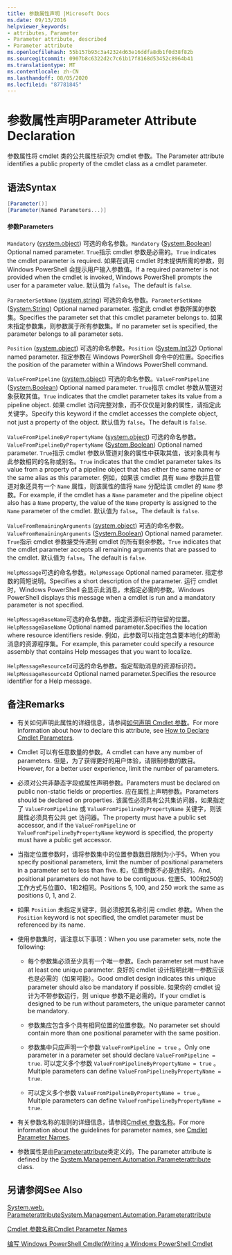 ```yaml
---
title: 参数属性声明 |Microsoft Docs
ms.date: 09/13/2016
helpviewer_keywords:
- attributes, Parameter
- Parameter attribute, described
- Parameter attribute
ms.openlocfilehash: 55b157b93c3a42324d63e16ddfa8db1f0d38f82b
ms.sourcegitcommit: 0907b8c6322d2c7c61b17f8168d53452c8964b41
ms.translationtype: MT
ms.contentlocale: zh-CN
ms.lasthandoff: 08/05/2020
ms.locfileid: "87781845"
---
```

# <a name="parameter-attribute-declaration"></a><span data-ttu-id="586a0-102">参数属性声明</span><span class="sxs-lookup"><span data-stu-id="586a0-102">Parameter Attribute Declaration</span></span>

<span data-ttu-id="586a0-103">参数属性将 cmdlet 类的公共属性标识为 cmdlet 参数。</span><span class="sxs-lookup"><span data-stu-id="586a0-103">The Parameter attribute identifies a public property of the cmdlet class as a cmdlet parameter.</span></span>

## <a name="syntax"></a><span data-ttu-id="586a0-104">语法</span><span class="sxs-lookup"><span data-stu-id="586a0-104">Syntax</span></span>

```csharp
[Parameter()]
[Parameter(Named Parameters...)]
```

#### <a name="parameters"></a><span data-ttu-id="586a0-105">参数</span><span class="sxs-lookup"><span data-stu-id="586a0-105">Parameters</span></span>

<span data-ttu-id="586a0-106">`Mandatory` ([system.object](/dotnet/api/System.Boolean)) 可选的命名参数。</span><span class="sxs-lookup"><span data-stu-id="586a0-106">`Mandatory` ([System.Boolean](/dotnet/api/System.Boolean)) Optional named parameter.</span></span> <span data-ttu-id="586a0-107">`True`指示 cmdlet 参数是必需的。</span><span class="sxs-lookup"><span data-stu-id="586a0-107">`True` indicates the cmdlet parameter is required.</span></span> <span data-ttu-id="586a0-108">如果在调用 cmdlet 时未提供所需的参数，则 Windows PowerShell 会提示用户输入参数值。</span><span class="sxs-lookup"><span data-stu-id="586a0-108">If a required parameter is not provided when the cmdlet is invoked, Windows PowerShell prompts the user for a parameter value.</span></span> <span data-ttu-id="586a0-109">默认值为 `false`。</span><span class="sxs-lookup"><span data-stu-id="586a0-109">The default is `false`.</span></span>

<span data-ttu-id="586a0-110">`ParameterSetName` ([system.string](/dotnet/api/System.String)) 可选的命名参数。</span><span class="sxs-lookup"><span data-stu-id="586a0-110">`ParameterSetName` ([System.String](/dotnet/api/System.String)) Optional named parameter.</span></span> <span data-ttu-id="586a0-111">指定此 cmdlet 参数所属的参数集。</span><span class="sxs-lookup"><span data-stu-id="586a0-111">Specifies the parameter set that this cmdlet parameter belongs to.</span></span> <span data-ttu-id="586a0-112">如果未指定参数集，则参数属于所有参数集。</span><span class="sxs-lookup"><span data-stu-id="586a0-112">If no parameter set is specified, the parameter belongs to all parameter sets.</span></span>

<span data-ttu-id="586a0-113">`Position` ([system.object](/dotnet/api/System.Int32)) 可选的命名参数。</span><span class="sxs-lookup"><span data-stu-id="586a0-113">`Position` ([System.Int32](/dotnet/api/System.Int32)) Optional named parameter.</span></span> <span data-ttu-id="586a0-114">指定参数在 Windows PowerShell 命令中的位置。</span><span class="sxs-lookup"><span data-stu-id="586a0-114">Specifies the position of the parameter within a Windows PowerShell command.</span></span>

<span data-ttu-id="586a0-115">`ValueFromPipeline` ([system.object](/dotnet/api/System.Boolean)) 可选的命名参数。</span><span class="sxs-lookup"><span data-stu-id="586a0-115">`ValueFromPipeline` ([System.Boolean](/dotnet/api/System.Boolean)) Optional named parameter.</span></span> <span data-ttu-id="586a0-116">`True`指示 cmdlet 参数从管道对象获取其值。</span><span class="sxs-lookup"><span data-stu-id="586a0-116">`True` indicates that the cmdlet parameter takes its value from a pipeline object.</span></span> <span data-ttu-id="586a0-117">如果 cmdlet 访问完整对象，而不仅仅是对象的属性，请指定此关键字。</span><span class="sxs-lookup"><span data-stu-id="586a0-117">Specify this keyword if the cmdlet accesses the complete object, not just a property of the object.</span></span> <span data-ttu-id="586a0-118">默认值为 `false`。</span><span class="sxs-lookup"><span data-stu-id="586a0-118">The default is `false`.</span></span>

<span data-ttu-id="586a0-119">`ValueFromPipelineByPropertyName` ([system.object](/dotnet/api/System.Boolean)) 可选的命名参数。</span><span class="sxs-lookup"><span data-stu-id="586a0-119">`ValueFromPipelineByPropertyName` ([System.Boolean](/dotnet/api/System.Boolean)) Optional named parameter.</span></span> <span data-ttu-id="586a0-120">`True`指示 cmdlet 参数从管道对象的属性中获取其值，该对象具有与此参数相同的名称或别名。</span><span class="sxs-lookup"><span data-stu-id="586a0-120">`True` indicates that the cmdlet parameter takes its value from a property of a pipeline object that has either the same name or the same alias as this parameter.</span></span> <span data-ttu-id="586a0-121">例如，如果该 cmdlet 具有 `Name` 参数并且管道对象还具有一个 `Name` 属性，则该属性的值将 `Name` 分配给该 cmdlet 的 `Name` 参数。</span><span class="sxs-lookup"><span data-stu-id="586a0-121">For example, if the cmdlet has a `Name` parameter and the pipeline object also has a `Name` property, the value of the `Name` property is assigned to the `Name` parameter of the cmdlet.</span></span> <span data-ttu-id="586a0-122">默认值为 `false`。</span><span class="sxs-lookup"><span data-stu-id="586a0-122">The default is `false`.</span></span>

<span data-ttu-id="586a0-123">`ValueFromRemainingArguments` ([system.object](/dotnet/api/System.Boolean)) 可选的命名参数。</span><span class="sxs-lookup"><span data-stu-id="586a0-123">`ValueFromRemainingArguments` ([System.Boolean](/dotnet/api/System.Boolean)) Optional named parameter.</span></span> <span data-ttu-id="586a0-124">`True`指示 cmdlet 参数接受传递到 cmdlet 的所有剩余参数。</span><span class="sxs-lookup"><span data-stu-id="586a0-124">`True` indicates that the cmdlet parameter accepts all remaining arguments that are passed to the cmdlet.</span></span> <span data-ttu-id="586a0-125">默认值为 `false`。</span><span class="sxs-lookup"><span data-stu-id="586a0-125">The default is `false`.</span></span>

<span data-ttu-id="586a0-126">`HelpMessage`可选的命名参数。</span><span class="sxs-lookup"><span data-stu-id="586a0-126">`HelpMessage` Optional named parameter.</span></span> <span data-ttu-id="586a0-127">指定参数的简短说明。</span><span class="sxs-lookup"><span data-stu-id="586a0-127">Specifies a short description of the parameter.</span></span> <span data-ttu-id="586a0-128">运行 cmdlet 时，Windows PowerShell 会显示此消息，未指定必需的参数。</span><span class="sxs-lookup"><span data-stu-id="586a0-128">Windows PowerShell displays this message when a cmdlet is run and a mandatory parameter is not specified.</span></span>

<span data-ttu-id="586a0-129">`HelpMessageBaseName`可选的命名参数。指定资源标识符驻留的位置。</span><span class="sxs-lookup"><span data-stu-id="586a0-129">`HelpMessageBaseName` Optional named parameter.Specifies the location where resource identifiers reside.</span></span> <span data-ttu-id="586a0-130">例如，此参数可以指定包含要本地化的帮助消息的资源程序集。</span><span class="sxs-lookup"><span data-stu-id="586a0-130">For example, this parameter could specify a resource assembly that contains Help messages that you want to localize.</span></span>

<span data-ttu-id="586a0-131">`HelpMessageResourceId`可选的命名参数。指定帮助消息的资源标识符。</span><span class="sxs-lookup"><span data-stu-id="586a0-131">`HelpMessageResourceId` Optional named parameter.Specifies the resource identifier for a Help message.</span></span>

## <a name="remarks"></a><span data-ttu-id="586a0-132">备注</span><span class="sxs-lookup"><span data-stu-id="586a0-132">Remarks</span></span>

- <span data-ttu-id="586a0-133">有关如何声明此属性的详细信息，请参阅[如何声明 Cmdlet 参数](./how-to-declare-cmdlet-parameters.md)。</span><span class="sxs-lookup"><span data-stu-id="586a0-133">For more information about how to declare this attribute, see [How to Declare Cmdlet Parameters](./how-to-declare-cmdlet-parameters.md).</span></span>

- <span data-ttu-id="586a0-134">Cmdlet 可以有任意数量的参数。</span><span class="sxs-lookup"><span data-stu-id="586a0-134">A cmdlet can have any number of parameters.</span></span> <span data-ttu-id="586a0-135">但是，为了获得更好的用户体验，请限制参数的数目。</span><span class="sxs-lookup"><span data-stu-id="586a0-135">However, for a better user experience, limit the number of parameters.</span></span>

- <span data-ttu-id="586a0-136">必须对公共非静态字段或属性声明参数。</span><span class="sxs-lookup"><span data-stu-id="586a0-136">Parameters must be declared on public non-static fields or properties.</span></span> <span data-ttu-id="586a0-137">应在属性上声明参数。</span><span class="sxs-lookup"><span data-stu-id="586a0-137">Parameters should be declared on properties.</span></span> <span data-ttu-id="586a0-138">该属性必须具有公共集访问器，如果指定了 `ValueFromPipeline` 或 `ValueFromPipelineByPropertyName` 关键字，则该属性必须具有公共 get 访问器。</span><span class="sxs-lookup"><span data-stu-id="586a0-138">The property must have a public set accessor, and if the `ValueFromPipeline` or `ValueFromPipelineByPropertyName` keyword is specified, the property must have a public get accessor.</span></span>

- <span data-ttu-id="586a0-139">当指定位置参数时，请将参数集中的位置参数数目限制为小于5。</span><span class="sxs-lookup"><span data-stu-id="586a0-139">When you specify positional parameters,  limit the number of positional parameters in a parameter set to less than five.</span></span> <span data-ttu-id="586a0-140">和，位置参数不必是连续的。</span><span class="sxs-lookup"><span data-stu-id="586a0-140">And, positional parameters do not have to be contiguous.</span></span> <span data-ttu-id="586a0-141">位置5、100和250的工作方式与位置0、1和2相同。</span><span class="sxs-lookup"><span data-stu-id="586a0-141">Positions 5, 100, and 250 work the same as positions 0, 1, and 2.</span></span>

- <span data-ttu-id="586a0-142">如果 `Position` 未指定关键字，则必须按其名称引用 cmdlet 参数。</span><span class="sxs-lookup"><span data-stu-id="586a0-142">When the `Position` keyword is not specified, the cmdlet parameter must be referenced by its name.</span></span>

- <span data-ttu-id="586a0-143">使用参数集时，请注意以下事项：</span><span class="sxs-lookup"><span data-stu-id="586a0-143">When you use parameter sets, note the following:</span></span>

  - <span data-ttu-id="586a0-144">每个参数集必须至少具有一个唯一参数。</span><span class="sxs-lookup"><span data-stu-id="586a0-144">Each parameter set must have at least one unique parameter.</span></span> <span data-ttu-id="586a0-145">良好的 cmdlet 设计指明此唯一参数应该也是必需的（如果可能）。</span><span class="sxs-lookup"><span data-stu-id="586a0-145">Good cmdlet design indicates this unique parameter should also be mandatory if possible.</span></span> <span data-ttu-id="586a0-146">如果你的 cmdlet 设计为不带参数运行，则 unique 参数不是必需的。</span><span class="sxs-lookup"><span data-stu-id="586a0-146">If your cmdlet is designed to be run without parameters, the unique parameter cannot be mandatory.</span></span>

  - <span data-ttu-id="586a0-147">参数集应包含多个具有相同位置的位置参数。</span><span class="sxs-lookup"><span data-stu-id="586a0-147">No parameter set should contain more than one positional parameter with the same position.</span></span>

  - <span data-ttu-id="586a0-148">参数集中只应声明一个参数 `ValueFromPipeline = true` 。</span><span class="sxs-lookup"><span data-stu-id="586a0-148">Only one parameter in a parameter set should declare `ValueFromPipeline = true`.</span></span> <span data-ttu-id="586a0-149">可以定义多个参数 `ValueFromPipelineByPropertyName = true` 。</span><span class="sxs-lookup"><span data-stu-id="586a0-149">Multiple parameters can define `ValueFromPipelineByPropertyName = true`.</span></span>

  - <span data-ttu-id="586a0-150">可以定义多个参数 `ValueFromPipelineByPropertyName = true` 。</span><span class="sxs-lookup"><span data-stu-id="586a0-150">Multiple parameters can define `ValueFromPipelineByPropertyName = true`.</span></span>

- <span data-ttu-id="586a0-151">有关参数名称的准则的详细信息，请参阅[Cmdlet 参数名称](standard-cmdlet-parameter-names-and-types.md)。</span><span class="sxs-lookup"><span data-stu-id="586a0-151">For more information about the guidelines for parameter names, see [Cmdlet Parameter Names](standard-cmdlet-parameter-names-and-types.md).</span></span>

- <span data-ttu-id="586a0-152">参数属性是由[Parameterattribute](/dotnet/api/System.Management.Automation.ParameterAttribute)类定义的。</span><span class="sxs-lookup"><span data-stu-id="586a0-152">The parameter attribute is defined by the [System.Management.Automation.Parameterattribute](/dotnet/api/System.Management.Automation.ParameterAttribute) class.</span></span>

## <a name="see-also"></a><span data-ttu-id="586a0-153">另请参阅</span><span class="sxs-lookup"><span data-stu-id="586a0-153">See Also</span></span>

[<span data-ttu-id="586a0-154">System.web. Parameterattribute</span><span class="sxs-lookup"><span data-stu-id="586a0-154">System.Management.Automation.Parameterattribute</span></span>](/dotnet/api/System.Management.Automation.ParameterAttribute)

[<span data-ttu-id="586a0-155">Cmdlet 参数名称</span><span class="sxs-lookup"><span data-stu-id="586a0-155">Cmdlet Parameter Names</span></span>](standard-cmdlet-parameter-names-and-types.md)

[<span data-ttu-id="586a0-156">编写 Windows PowerShell Cmdlet</span><span class="sxs-lookup"><span data-stu-id="586a0-156">Writing a Windows PowerShell Cmdlet</span></span>](./writing-a-windows-powershell-cmdlet.md)
